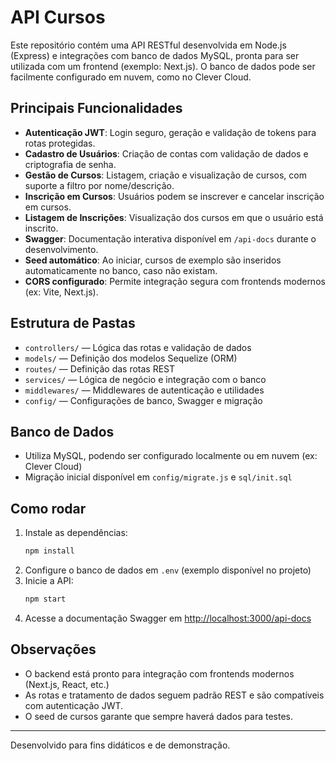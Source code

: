 # API Cursos

Este repositório contém uma API RESTful desenvolvida em Node.js (Express) e integrações com banco de dados MySQL, pronta para ser utilizada com um frontend (exemplo: Next.js). O banco de dados pode ser facilmente configurado em nuvem, como no Clever Cloud.

## Principais Funcionalidades

- **Autenticação JWT**: Login seguro, geração e validação de tokens para rotas protegidas.
- **Cadastro de Usuários**: Criação de contas com validação de dados e criptografia de senha.
- **Gestão de Cursos**: Listagem, criação e visualização de cursos, com suporte a filtro por nome/descrição.
- **Inscrição em Cursos**: Usuários podem se inscrever e cancelar inscrição em cursos.
- **Listagem de Inscrições**: Visualização dos cursos em que o usuário está inscrito.
- **Swagger**: Documentação interativa disponível em `/api-docs` durante o desenvolvimento.
- **Seed automático**: Ao iniciar, cursos de exemplo são inseridos automaticamente no banco, caso não existam.
- **CORS configurado**: Permite integração segura com frontends modernos (ex: Vite, Next.js).

## Estrutura de Pastas

- `controllers/` — Lógica das rotas e validação de dados
- `models/` — Definição dos modelos Sequelize (ORM)
- `routes/` — Definição das rotas REST
- `services/` — Lógica de negócio e integração com o banco
- `middlewares/` — Middlewares de autenticação e utilidades
- `config/` — Configurações de banco, Swagger e migração

## Banco de Dados

- Utiliza MySQL, podendo ser configurado localmente ou em nuvem (ex: Clever Cloud)
- Migração inicial disponível em `config/migrate.js` e `sql/init.sql`

## Como rodar

1. Instale as dependências:
   ```sh
   npm install
   ```
2. Configure o banco de dados em `.env` (exemplo disponível no projeto)
3. Inicie a API:
   ```sh
   npm start
   ```
4. Acesse a documentação Swagger em [http://localhost:3000/api-docs](http://localhost:3000/api-docs)

## Observações

- O backend está pronto para integração com frontends modernos (Next.js, React, etc.)
- As rotas e tratamento de dados seguem padrão REST e são compatíveis com autenticação JWT.
- O seed de cursos garante que sempre haverá dados para testes.

---

Desenvolvido para fins didáticos e de demonstração.
